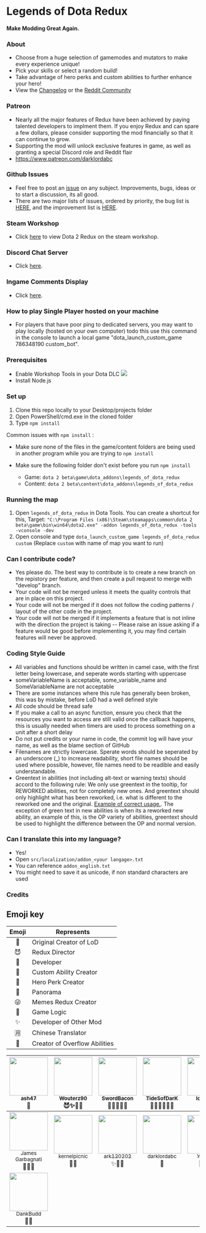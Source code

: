 # Legends of Dota Redux

**Make Modding Great Again.**

### About

-   Choose from a huge selection of gamemodes and mutators to make every experience unique!
-   Pick your skills or select a random build!
-   Take advantage of hero perks and custom abilities to further enhance your hero!
-   View the [Changelog](https://github.com/darklordabc/Dota-2-Redux/blob/develop/CHANGELOG.md) or the [Reddit Community](https://www.reddit.com/r/LegendsOfDotaRedux)

### Patreon

-   Nearly all the major features of Redux have been achieved by paying talented developers to implment them. If you enjoy Redux and can spare a few dollars, please consider supporting the mod financially so that it can continue to grow.
-   Supporting the mod will unlock exclusive features in game, as well as granting a special Discord role and Reddit flair
-   https://www.patreon.com/darklordabc

### Github Issues

-   Feel free to post an [issue](https://github.com/darklordabc/Dota-2-Redux/issues) on any subject. Improvements, bugs, ideas or to start a discussion, its all good.
-   There are two major lists of issues, ordered by priority, the bug list is [HERE](https://github.com/darklordabc/Dota-2-Redux/milestone/4), and the improvement list is [HERE](https://github.com/darklordabc/Dota-2-Redux/milestone/5).

### Steam Workshop

-   Click [here](https://steamcommunity.com/sharedfiles/filedetails/?id=786348190) to view Dota 2 Redux on the steam workshop.

### Discord Chat Server

-   Click [here](https://discordapp.com/channels/242335821426851842/242335821426851842).

### Ingame Comments Display

-   Click [here](http://ec2-52-59-238-84.eu-central-1.compute.amazonaws.com/wordpress/#messages).

### How to play Single Player hosted on your machine

-   For players that have poor ping to dedicated servers, you may want to play locally (hosted on your own computer) todo this use this command in the console to launch a local game "dota_launch_custom_game 786348190 custom_bot".

### Prerequisites

-   Enable Workshop Tools in your Dota DLC ![](https://imgur.com/DPE4S5b.png)
-   Install Node.js

### Set up

1. Clone this repo locally to your Desktop/projects folder
2. Open PowerShell/cmd.exe in the cloned folder
3. Type `npm install`

Common issues with `npm install` :

-   Make sure none of the files in the game/content folders are being used in another program while you are trying to `npm install`
-   Make sure the following folder don't exist before you run `npm install`

    -   Game: `dota 2 beta\game\dota_addons\legends_of_dota_redux`
    -   Content: `dota 2 beta\content\dota_addons\legends_of_dota_redux`

### Running the map

1. Open `legends_of_dota_redux` in Dota Tools. You can create a shortcut for this, Target: `"C:\Program Files (x86)\Steam\steamapps\common\dota 2 beta\game\bin\win64\dota2.exe" -addon legends_of_dota_redux -tools -vconsole -dev`
2. Open console and type `dota_launch_custom_game legends_of_dota_redux custom` (Replace `custom` with name of map you want to run)

### Can I contribute code?

-   Yes please do. The best way to contribute is to create a new branch on the repistory per feature, and then create a pull request to merge with "develop" branch.
-   Your code will not be merged unless it meets the quality controls that are in place on this project.
-   Your code will not be merged if it does not follow the coding patterns / layout of the other code in the project.
-   Your code will not be merged if it implements a feature that is not inline with the direction the project is taking -- Please raise an issue asking if a feature would be good before implementing it, you may find certain features will never be approved.

### Coding Style Guide

-   All variables and functions should be written in camel case, with the first letter being lowercase, and seperate words starting with uppercase
-   someVariableName is acceptable, some_variable_name and SomeVariableName are not acceptable
-   There are some instances where this rule has generally been broken, this was by mistake, before LoD had a well defined style
-   All code should be thread safe
-   If you make a call to an async function, ensure you check that the resources you want to access are still valid once the callback happens, this is usually needed when timers are used to process something on a unit after a short delay
-   Do not put credits or your name in code, the commit log will have your name, as well as the blame section of GitHub
-   Filenames are strictly lowercase. Sperate words should be seperated by an underscore (\_) to increase readability, short file names should be used where possible, however, file names need to be readible and easily understandable.
-   Greentext in abilities (not including alt-text or warning texts) should accord to the following rule: We only use greentext in the tooltip, for REWORKED abilities, not for completely new ones. And greentext should only highlight what has been reworked, i.e. what is different to the reworked one and the original. [Example of correct usage.](http://imgur.com/5KWkSh5). The exception of green text in new abilities is when its a reworked new ability, an example of this, is the OP variety of abilities, greentext should be used to highlight the difference between the OP and normal version.

### Can I translate this into my language?

-   Yes!
-   Open `src/localization/addon_<your langage>.txt`
-   You can reference `addon_english.txt`
-   You might need to save it as unicode, if non standard characters are used

### Credits

## Emoji key

| Emoji | Represents                    |
| :---: | ----------------------------- |
|  🌟   | Original Creator of LoD       |
|  😈   | Redux Director                |
|  👑   | Developer                     |
|  🍭   | Custom Ability Creator        |
|  🌴   | Hero Perk Creator             |
|  🚀   | Panorama                      |
|  😜   | Memes Redux Creator           |
|  🚩   | Game Logic                    |
|  ✨   | Developer of Other Mod        |
|  🈷   | Chinese Translator            |
|  🚣   | Creator of Overflow Abilities |

<!-- ALL-CONTRIBUTORS-LIST:START - Do not remove or modify this section -->

| [<img src="https://avatars2.githubusercontent.com/u/3754510?v=3&s=400" width="100px;"/><br /><sub>ash47</sub>](https://github.com/ash47)<br />🌟 | [<img src="https://avatars0.githubusercontent.com/u/11517760?v=3&s=400" width="100px;"/><br /><sub>Wouterz90</sub>](https://github.com/Wouterz90)<br /> 😈✨🍭🌴 | [<img src="https://avatars3.githubusercontent.com/u/10674957?v=3&s=400" width="100px;"/><br /><sub>SwordBacon</sub>](https://github.com/SwordBacon)<br /> 👑✨🍭🌴😜 | [<img src="https://avatars3.githubusercontent.com/u/1160901?v=3&s=400" width="100px;"/><br /><sub>TideSofDarK</sub>](https://github.com/TideSofDarK)<br /> 👑✨🍭🌴🚀🚩 | [<img src="https://avatars2.githubusercontent.com/u/8745863?v=3&s=400" width="100px;"/><br /><sub>lcd1232</sub>](https://github.com/lcd1232)<br /> 👑👀 🔧 | [<img src="https://avatars2.githubusercontent.com/u/13403439?v=3&s=400" width="100px;"/><br /><sub>K1llMan</sub>](https://github.com/K1llMan)<br /> 👑🚀 | [<img src="https://avatars2.githubusercontent.com/u/9636071?v=3&s=400" width="100px;"/><br /><sub>Myrl</sub>](https://github.com/Myrl)<br />👑🚩🍭 |
| :-: | :-: | :-: | :-: | :-: | :-: | :-: |
| [<img src="https://avatars3.githubusercontent.com/u/10646605?v=3&s=400" width="100px;"/><br /><sub>James Garbagnati</sub>](https://github.com/CarpeSwag)<br /> 👑✨🚀 | [<img src="https://avatars0.githubusercontent.com/u/3296600?v=3&s=400" width="100px;"/><br /><sub>kernelpicnic</sub>](https://github.com/kernel-picnic)<br /> 👑🚀 | [<img src="https://avatars3.githubusercontent.com/u/11750369?v=3&s=400" width="100px;"/><br /><sub>ark120202</sub>](https://github.com/ark120202)<br />✨🚀🚩 | [<img src="https://avatars2.githubusercontent.com/u/16277198?v=3&u=74f7571b7e976b4e58cf57ffdc9f2b375d1b3634&s=400" width="100px;"/><br /><sub>darklordabc</sub>](https://github.com/darklordabc)<br />👑 | [<img src="https://avatars3.githubusercontent.com/u/19353059?v=3&s=400" width="100px;"/><br /><sub>Yahnich</sub>](https://github.com/Yahnich)<br /> 👑✨🍭🌴 | [<img src="https://avatars1.githubusercontent.com/u/25548968?v=3&s=400" width="100px;"/><br /><sub>OtsoTurpeinen</sub>](https://github.com/OtsoTurpeinen)<br /> 👑✨🍭🚣 | [<img src="https://avatars2.githubusercontent.com/u/12683859?v=3&s=400" width="100px;"/><br /><sub>jhqz103</sub>](https://github.com/jhqz103)<br /> 🈷 |
| [<img src="https://avatars0.githubusercontent.com/u/18477016?s=400&v=4" width="100px;"/><br /><sub>DankBudd</sub>](https://github.com/DankBudd)<br /> 👑✨ |

<!-- ALL-CONTRIBUTORS-LIST:END -->
